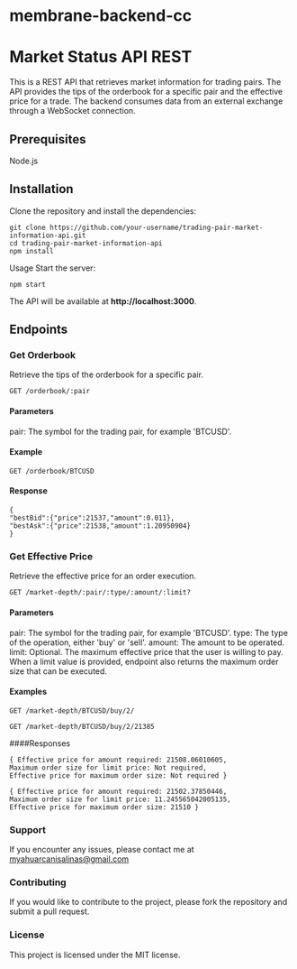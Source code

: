 # membrane-backend-cc
# Market Status API REST

This is a REST API that retrieves market information for trading pairs. The API provides the tips of the orderbook for a specific pair and the effective price for a trade. The backend consumes data from an external exchange through a WebSocket connection.

## Prerequisites

Node.js

## Installation

Clone the repository and install the dependencies:

```
git clone https://github.com/your-username/trading-pair-market-information-api.git
cd trading-pair-market-information-api
npm install
```

Usage
Start the server:

```
npm start
```

The API will be available at **http://localhost:3000**.

## Endpoints

### Get Orderbook

Retrieve the tips of the orderbook for a specific pair.

```
GET /orderbook/:pair
```

#### Parameters

pair: The symbol for the trading pair, for example 'BTCUSD'.

#### Example

```
GET /orderbook/BTCUSD
```

#### Response

```
{
"bestBid":{"price":21537,"amount":0.011},
"bestAsk":{"price":21538,"amount":1.20950904}
}
```

### Get Effective Price

Retrieve the effective price for an order execution.

```
GET /market-depth/:pair/:type/:amount/:limit?
```

#### Parameters

pair: The symbol for the trading pair, for example 'BTCUSD'.
type: The type of the operation, either 'buy' or 'sell'.
amount: The amount to be operated.
limit: Optional. The maximum effective price that the user is willing to pay. When a limit value is provided, endpoint also returns the maximum order size that can be executed.

#### Examples

```
GET /market-depth/BTCUSD/buy/2/
```
```
GET /market-depth/BTCUSD/buy/2/21385
```

####Responses

```
{ Effective price for amount required: 21508.06010605, 
Maximum order size for limit price: Not required, 
Effective price for maximum order size: Not required }
```

```
{ Effective price for amount required: 21502.37850446, 
Maximum order size for limit price: 11.245565042005135, 
Effective price for maximum order size: 21510 }
```

### Support

If you encounter any issues, please contact me at myahuarcanisalinas@gmail.com

### Contributing

If you would like to contribute to the project, please fork the repository and submit a pull request.

### License

This project is licensed under the MIT license.
